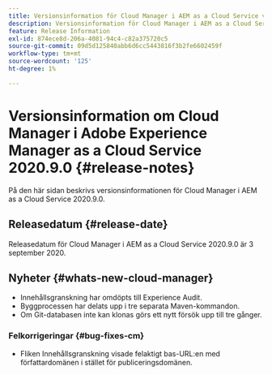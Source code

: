 ```yaml
---
title: Versionsinformation för Cloud Manager i AEM as a Cloud Service version 2020.9.0
description: Versionsinformation för Cloud Manager i AEM as a Cloud Service version 2020.9.0
feature: Release Information
exl-id: 874ece8d-206a-4081-94c4-c82a375720c5
source-git-commit: 09d5d125840abb6d6cc5443816f3b2fe6602459f
workflow-type: tm+mt
source-wordcount: '125'
ht-degree: 1%

---
```


# Versionsinformation om Cloud Manager i Adobe Experience Manager as a Cloud Service 2020.9.0 {#release-notes}

På den här sidan beskrivs versionsinformationen för Cloud Manager i AEM as a Cloud Service 2020.9.0.

## Releasedatum {#release-date}

Releasedatum för Cloud Manager i AEM as a Cloud Service 2020.9.0 är 3 september 2020.

## Nyheter {#whats-new-cloud-manager}

* Innehållsgranskning har omdöpts till Experience Audit.
* Byggprocessen har delats upp i tre separata Maven-kommandon.
* Om Git-databasen inte kan klonas görs ett nytt försök upp till tre gånger.

### Felkorrigeringar {#bug-fixes-cm}

* Fliken Innehållsgranskning visade felaktigt bas-URL:en med författardomänen i stället för publiceringsdomänen.

